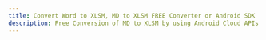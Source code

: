 ---title: Convert Word to XLSM, MD to XLSM FREE Converter or Android SDKdescription: Free Conversion of MD to XLSM by using Android Cloud APIs & SDKs. Also Create, Edit & Render Microsoft Word & OpenOffice documents in the Cloud.---